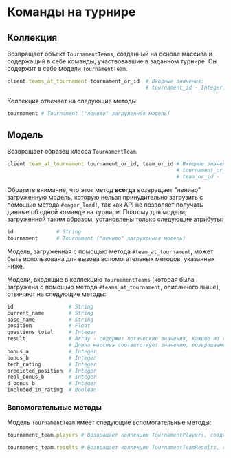 # Команды на турнире

## Коллекция

Возвращает объект `TournamentTeams`, созданный на основе массива и содержащий в себе команды, участвовавшие в заданном турнире. Он содержит в себе модели `TournamentTeam`.

```ruby
client.teams_at_tournament tournament_or_id  # Входные значения:
                                             # tournament_id - Integer, String или Tournament
```

Коллекция отвечает на следующие методы:

```ruby
tournament # Tournament ("лениво" загруженная модель)
```

## Модель

Возвращает образец класса `TournamentTeam`.

```ruby
client.team_at_tournament tournament_or_id, team_or_id # Входные значения:
                                                       # tournament_or_id - Integer, String или Tournament
                                                       # team_or_id -  Integer, String или Team
```

Обратите внимание, что этот метод **всегда** возвращает "лениво" загруженную модель, которую нельзя принудительно загрузить с помощью метода `#eager_load!`, так как API не позволяет получать данные об одной команде на турнире. Поэтому для модели, загруженной таким образом, установлены только следующие атрибуты:

```ruby
id              # String 
tournament      # Tournament ("лениво" загруженная модель)
```

Модель, загруженная с помощью метода `#team_at_tournament`, может быть использована для вызова вспомогательных методов, указанных ниже.

Модели, входящие в коллекцию `TournamentTeams` (которая была загружена с помощью метода `#teams_at_tournament`, описанного выше), отвечают на следующие методы:

```ruby
id                  # String
current_name        # String
base_name           # String
position            # Float
questions_total     # Integer
result              # Array - содержит логические значения, каждое из которых указывает, ответила ли команда на вопрос.
                    # Длина массива соответствует значению, возвращаемому методом questions_total
bonus_a             # Integer
bonus_b             # Integer
tech_rating         # Integer
predicted_position  # Integer
real_bonus_b        # Integer
d_bonus_b           # Integer
included_in_rating  # Boolean
```

### Вспомогательные методы

Модель `TournamentTeam` имеет следующие вспомогательные методы:

```ruby
tournament_team.players # Возвращает коллекцию TournamentPlayers, созданную на основе массива, которая содержит состав команды на текущем турнире

tournament_team.results # Возвращает коллекцию TournamentTeamResults, созданную на основе массива, которая содержит результат команды на текущем турнире
```
